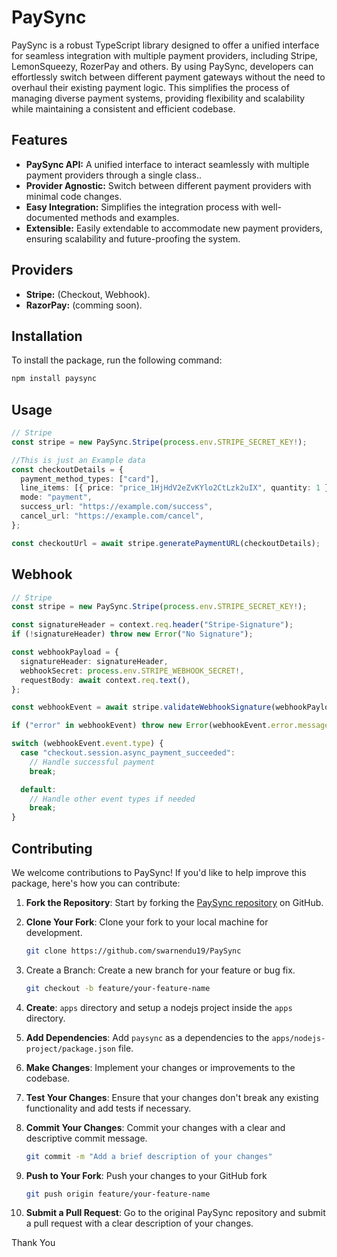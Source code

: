 # PaySync

PaySync is a robust TypeScript library designed to offer a unified interface for seamless integration with multiple payment providers, including Stripe, LemonSqueezy, RozerPay and others. By using PaySync, developers can effortlessly switch between different payment gateways without the need to overhaul their existing payment logic. This simplifies the process of managing diverse payment systems, providing flexibility and scalability while maintaining a consistent and efficient codebase.

## Features

- **PaySync API:** A unified interface to interact seamlessly with multiple payment providers through a single class..
- **Provider Agnostic:** Switch between different payment providers with minimal code changes.
- **Easy Integration:** Simplifies the integration process with well-documented methods and examples.
- **Extensible:** Easily extendable to accommodate new payment providers, ensuring scalability and future-proofing the system.

## Providers

- **Stripe:** (Checkout, Webhook).
- **RazorPay:** (comming soon).

## Installation

To install the package, run the following command:

```bash
npm install paysync
```

## Usage

```typescript
// Stripe
const stripe = new PaySync.Stripe(process.env.STRIPE_SECRET_KEY!);

//This is just an Example data
const checkoutDetails = {
  payment_method_types: ["card"],
  line_items: [{ price: "price_1HjHdV2eZvKYlo2CtLzk2uIX", quantity: 1 }],
  mode: "payment",
  success_url: "https://example.com/success",
  cancel_url: "https://example.com/cancel",
};

const checkoutUrl = await stripe.generatePaymentURL(checkoutDetails);
```

## Webhook

```typescript
// Stripe
const stripe = new PaySync.Stripe(process.env.STRIPE_SECRET_KEY!);

const signatureHeader = context.req.header("Stripe-Signature");
if (!signatureHeader) throw new Error("No Signature");

const webhookPayload = {
  signatureHeader: signatureHeader,
  webhookSecret: process.env.STRIPE_WEBHOOK_SECRET!,
  requestBody: await context.req.text(),
};

const webhookEvent = await stripe.validateWebhookSignature(webhookPayload);

if ("error" in webhookEvent) throw new Error(webhookEvent.error.message);

switch (webhookEvent.event.type) {
  case "checkout.session.async_payment_succeeded":
    // Handle successful payment
    break;

  default:
    // Handle other event types if needed
    break;
}
```

## Contributing

We welcome contributions to PaySync! If you'd like to help improve this package, here's how you can contribute:

1. **Fork the Repository**: Start by forking the [PaySync repository](https://github.com/swarnendu19/PaySync) on GitHub.

2. **Clone Your Fork**: Clone your fork to your local machine for development.

   ```bash
   git clone https://github.com/swarnendu19/PaySync
   ```

3. Create a Branch: Create a new branch for your feature or bug fix.

   ```bash
   git checkout -b feature/your-feature-name
   ```

4. **Create**: `apps` directory and setup a nodejs project inside the `apps` directory.

5. **Add Dependencies**: Add `paysync` as a dependencies to the `apps/nodejs-project/package.json` file.

6. **Make Changes**: Implement your changes or improvements to the codebase.
7. **Test Your Changes**: Ensure that your changes don't break any existing functionality and add tests if necessary.
8. **Commit Your Changes**: Commit your changes with a clear and descriptive commit message.
   ```bash
   git commit -m "Add a brief description of your changes"
   ```
9. **Push to Your Fork**: Push your changes to your GitHub fork
   ```bash
   git push origin feature/your-feature-name
   ```
10. **Submit a Pull Request**: Go to the original PaySync repository and submit a pull request with a clear description of your changes.

Thank You
